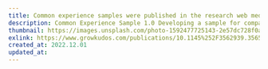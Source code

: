 ```yaml
---
title: Common experience samples were published in the research web media "Kudos".
description: Common Experience Sample 1.0 Developing a sample for comparing the characteristics of haptic displays" submitted to VRST2022 has been published in Kudos, a research web media.
thumbnail: https://images.unsplash.com/photo-1592477725143-2e57dc728f0a?crop=entropy&cs=tinysrgb&fit=max&fm=jpg&ixid=Mnw1MzM4NXwwfDF8c2VhcmNofDN8fGhhcHRpY3xlbnwwfDB8fHwxNjY5MTY4MjEz&ixlib=rb-4.0.3&q=80&w=1080&w=1304
exlink: https://www.growkudos.com/publications/10.1145%252F3562939.3565649/reader
created_at: 2022.12.01
updated_at:
---
```

